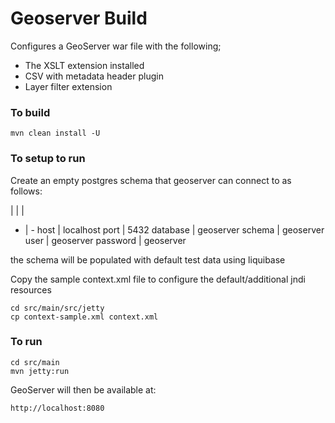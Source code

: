 Geoserver Build
===============

Configures a GeoServer war file with the following;

* The XSLT extension installed
* CSV with metadata header plugin
* Layer filter extension

### To build

```
mvn clean install -U 
```
### To setup to run

Create an empty postgres schema that geoserver can connect to as follows: 

| | |
- | -
host | localhost
port | 5432
database | geoserver
schema | geoserver
user | geoserver
password | geoserver

the schema will be populated with default test data using liquibase

Copy the sample context.xml file to configure the default/additional jndi resources

```
cd src/main/src/jetty
cp context-sample.xml context.xml
```

### To run

```
cd src/main
mvn jetty:run
```

GeoServer will then be available at:

```
http://localhost:8080
```
